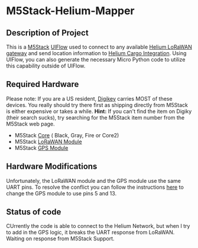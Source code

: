 # M5Stack-Helium-Mapper

## Description of Project

This is a [M5Stack](https://m5stack.com) [UIFlow](https://flow.m5stack.com) used to connect to any available [Helium LoRaWAN gateway](https://helium.com) and send location information to [Helium Cargo Integration](https://cargo.helium.com/).  Using UIFlow, you can also generate the necessary Micro Python code to utilize this capability outside of UIFlow.

## Required Hardware

Please note:  If you are a US resident, [Digikey](https://www.digikey.com/) carries MOST of these devices.  You really should try there first as shipping directly from M5Stack is either expensive or takes a while. **Hint:** If you can't find the item on Digiky (their search sucks), try searching for the M5Stack item number from the M5Stack web page. 

* M5Stack [Core](https://m5stack.com/collections/m5-core) ( Black, Gray, Fire or Core2)
* M5Stack [LoRaWAN Module](https://m5stack.com/collections/m5-module/products/lorawan-modulerhf76-052?variant=30331964325978)
* M5Stack [GPS Module](https://m5stack.com/collections/m5-module/products/gps-module)

## Hardware Modifications

Unfortunately, the LoRaWAN module and the GPS module use the same UART pins.  To resolve the conflict you can follow the instructions [here](https://docs.m5stack.com/#/en/module/gps) to change the GPS module to use pins 5 and 13.

## Status of code

CUrrently the code is able to connect to the Helium Network, but when I try to add in the GPS logic, it breaks the UART response from LoRaWAN.  Waiting on response from M5Stack Support.
